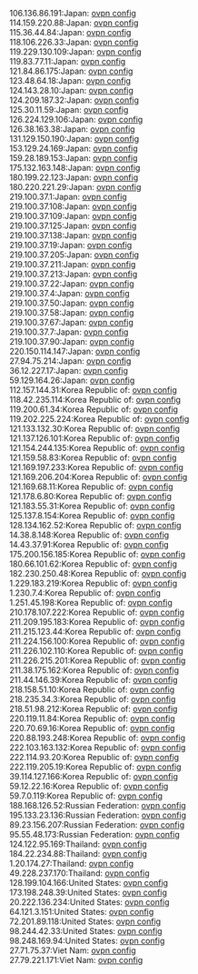 106.136.86.191:Japan: [ovpn config](vpn/106_136_86_191.ovpn)  
114.159.220.88:Japan: [ovpn config](vpn/114_159_220_88.ovpn)  
115.36.44.84:Japan: [ovpn config](vpn/115_36_44_84.ovpn)  
118.106.226.33:Japan: [ovpn config](vpn/118_106_226_33.ovpn)  
119.229.130.109:Japan: [ovpn config](vpn/119_229_130_109.ovpn)  
119.83.77.11:Japan: [ovpn config](vpn/119_83_77_11.ovpn)  
121.84.86.175:Japan: [ovpn config](vpn/121_84_86_175.ovpn)  
123.48.64.18:Japan: [ovpn config](vpn/123_48_64_18.ovpn)  
124.143.28.10:Japan: [ovpn config](vpn/124_143_28_10.ovpn)  
124.209.187.32:Japan: [ovpn config](vpn/124_209_187_32.ovpn)  
125.30.11.59:Japan: [ovpn config](vpn/125_30_11_59.ovpn)  
126.224.129.106:Japan: [ovpn config](vpn/126_224_129_106.ovpn)  
126.38.163.38:Japan: [ovpn config](vpn/126_38_163_38.ovpn)  
131.129.150.190:Japan: [ovpn config](vpn/131_129_150_190.ovpn)  
153.129.24.169:Japan: [ovpn config](vpn/153_129_24_169.ovpn)  
159.28.189.153:Japan: [ovpn config](vpn/159_28_189_153.ovpn)  
175.132.163.148:Japan: [ovpn config](vpn/175_132_163_148.ovpn)  
180.199.22.123:Japan: [ovpn config](vpn/180_199_22_123.ovpn)  
180.220.221.29:Japan: [ovpn config](vpn/180_220_221_29.ovpn)  
219.100.37.1:Japan: [ovpn config](vpn/219_100_37_1.ovpn)  
219.100.37.108:Japan: [ovpn config](vpn/219_100_37_108.ovpn)  
219.100.37.109:Japan: [ovpn config](vpn/219_100_37_109.ovpn)  
219.100.37.125:Japan: [ovpn config](vpn/219_100_37_125.ovpn)  
219.100.37.138:Japan: [ovpn config](vpn/219_100_37_138.ovpn)  
219.100.37.19:Japan: [ovpn config](vpn/219_100_37_19.ovpn)  
219.100.37.205:Japan: [ovpn config](vpn/219_100_37_205.ovpn)  
219.100.37.211:Japan: [ovpn config](vpn/219_100_37_211.ovpn)  
219.100.37.213:Japan: [ovpn config](vpn/219_100_37_213.ovpn)  
219.100.37.22:Japan: [ovpn config](vpn/219_100_37_22.ovpn)  
219.100.37.4:Japan: [ovpn config](vpn/219_100_37_4.ovpn)  
219.100.37.50:Japan: [ovpn config](vpn/219_100_37_50.ovpn)  
219.100.37.58:Japan: [ovpn config](vpn/219_100_37_58.ovpn)  
219.100.37.67:Japan: [ovpn config](vpn/219_100_37_67.ovpn)  
219.100.37.7:Japan: [ovpn config](vpn/219_100_37_7.ovpn)  
219.100.37.90:Japan: [ovpn config](vpn/219_100_37_90.ovpn)  
220.150.114.147:Japan: [ovpn config](vpn/220_150_114_147.ovpn)  
27.94.75.214:Japan: [ovpn config](vpn/27_94_75_214.ovpn)  
36.12.227.17:Japan: [ovpn config](vpn/36_12_227_17.ovpn)  
59.129.164.26:Japan: [ovpn config](vpn/59_129_164_26.ovpn)  
112.157.144.31:Korea Republic of: [ovpn config](vpn/112_157_144_31.ovpn)  
118.42.235.114:Korea Republic of: [ovpn config](vpn/118_42_235_114.ovpn)  
119.200.61.34:Korea Republic of: [ovpn config](vpn/119_200_61_34.ovpn)  
119.202.225.224:Korea Republic of: [ovpn config](vpn/119_202_225_224.ovpn)  
121.133.132.30:Korea Republic of: [ovpn config](vpn/121_133_132_30.ovpn)  
121.137.126.101:Korea Republic of: [ovpn config](vpn/121_137_126_101.ovpn)  
121.154.244.135:Korea Republic of: [ovpn config](vpn/121_154_244_135.ovpn)  
121.159.58.83:Korea Republic of: [ovpn config](vpn/121_159_58_83.ovpn)  
121.169.197.233:Korea Republic of: [ovpn config](vpn/121_169_197_233.ovpn)  
121.169.206.204:Korea Republic of: [ovpn config](vpn/121_169_206_204.ovpn)  
121.169.68.11:Korea Republic of: [ovpn config](vpn/121_169_68_11.ovpn)  
121.178.6.80:Korea Republic of: [ovpn config](vpn/121_178_6_80.ovpn)  
121.183.55.31:Korea Republic of: [ovpn config](vpn/121_183_55_31.ovpn)  
125.137.8.154:Korea Republic of: [ovpn config](vpn/125_137_8_154.ovpn)  
128.134.162.52:Korea Republic of: [ovpn config](vpn/128_134_162_52.ovpn)  
14.38.8.148:Korea Republic of: [ovpn config](vpn/14_38_8_148.ovpn)  
14.43.37.91:Korea Republic of: [ovpn config](vpn/14_43_37_91.ovpn)  
175.200.156.185:Korea Republic of: [ovpn config](vpn/175_200_156_185.ovpn)  
180.66.101.62:Korea Republic of: [ovpn config](vpn/180_66_101_62.ovpn)  
182.230.250.48:Korea Republic of: [ovpn config](vpn/182_230_250_48.ovpn)  
1.229.183.219:Korea Republic of: [ovpn config](vpn/1_229_183_219.ovpn)  
1.230.7.4:Korea Republic of: [ovpn config](vpn/1_230_7_4.ovpn)  
1.251.45.198:Korea Republic of: [ovpn config](vpn/1_251_45_198.ovpn)  
210.178.107.222:Korea Republic of: [ovpn config](vpn/210_178_107_222.ovpn)  
211.209.195.183:Korea Republic of: [ovpn config](vpn/211_209_195_183.ovpn)  
211.215.123.44:Korea Republic of: [ovpn config](vpn/211_215_123_44.ovpn)  
211.224.156.100:Korea Republic of: [ovpn config](vpn/211_224_156_100.ovpn)  
211.226.102.110:Korea Republic of: [ovpn config](vpn/211_226_102_110.ovpn)  
211.226.215.201:Korea Republic of: [ovpn config](vpn/211_226_215_201.ovpn)  
211.38.175.162:Korea Republic of: [ovpn config](vpn/211_38_175_162.ovpn)  
211.44.146.39:Korea Republic of: [ovpn config](vpn/211_44_146_39.ovpn)  
218.158.51.10:Korea Republic of: [ovpn config](vpn/218_158_51_10.ovpn)  
218.235.34.3:Korea Republic of: [ovpn config](vpn/218_235_34_3.ovpn)  
218.51.98.212:Korea Republic of: [ovpn config](vpn/218_51_98_212.ovpn)  
220.119.11.84:Korea Republic of: [ovpn config](vpn/220_119_11_84.ovpn)  
220.70.69.16:Korea Republic of: [ovpn config](vpn/220_70_69_16.ovpn)  
220.88.193.248:Korea Republic of: [ovpn config](vpn/220_88_193_248.ovpn)  
222.103.163.132:Korea Republic of: [ovpn config](vpn/222_103_163_132.ovpn)  
222.114.93.20:Korea Republic of: [ovpn config](vpn/222_114_93_20.ovpn)  
222.119.205.19:Korea Republic of: [ovpn config](vpn/222_119_205_19.ovpn)  
39.114.127.166:Korea Republic of: [ovpn config](vpn/39_114_127_166.ovpn)  
59.12.22.16:Korea Republic of: [ovpn config](vpn/59_12_22_16.ovpn)  
59.7.0.119:Korea Republic of: [ovpn config](vpn/59_7_0_119.ovpn)  
188.168.126.52:Russian Federation: [ovpn config](vpn/188_168_126_52.ovpn)  
195.133.23.136:Russian Federation: [ovpn config](vpn/195_133_23_136.ovpn)  
89.23.156.207:Russian Federation: [ovpn config](vpn/89_23_156_207.ovpn)  
95.55.48.173:Russian Federation: [ovpn config](vpn/95_55_48_173.ovpn)  
124.122.95.169:Thailand: [ovpn config](vpn/124_122_95_169.ovpn)  
184.22.234.88:Thailand: [ovpn config](vpn/184_22_234_88.ovpn)  
1.20.174.27:Thailand: [ovpn config](vpn/1_20_174_27.ovpn)  
49.228.237.170:Thailand: [ovpn config](vpn/49_228_237_170.ovpn)  
128.199.104.166:United States: [ovpn config](vpn/128_199_104_166.ovpn)  
173.198.248.39:United States: [ovpn config](vpn/173_198_248_39.ovpn)  
20.222.136.234:United States: [ovpn config](vpn/20_222_136_234.ovpn)  
64.121.3.151:United States: [ovpn config](vpn/64_121_3_151.ovpn)  
72.201.89.118:United States: [ovpn config](vpn/72_201_89_118.ovpn)  
98.244.42.33:United States: [ovpn config](vpn/98_244_42_33.ovpn)  
98.248.169.94:United States: [ovpn config](vpn/98_248_169_94.ovpn)  
27.71.75.37:Viet Nam: [ovpn config](vpn/27_71_75_37.ovpn)  
27.79.221.171:Viet Nam: [ovpn config](vpn/27_79_221_171.ovpn)  
